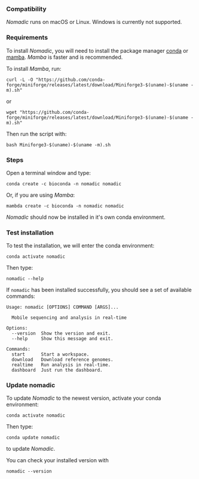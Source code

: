### Compatibility

_Nomadic_ runs on macOS or Linux. Windows is currently not supported.

### Requirements

To install _Nomadic_, you will need to install the package manager [conda](https://docs.conda.io/projects/conda/en/latest/user-guide/install/index.html) or [mamba](https://mamba.readthedocs.io/en/latest/installation/mamba-installation.html). _Mamba_ is faster and is recommended.

To install _Mamba_, run:

```
curl -L -O "https://github.com/conda-forge/miniforge/releases/latest/download/Miniforge3-$(uname)-$(uname -m).sh"
```

or

```
wget "https://github.com/conda-forge/miniforge/releases/latest/download/Miniforge3-$(uname)-$(uname -m).sh"
```

Then run the script with:

```
bash Miniforge3-$(uname)-$(uname -m).sh
```

### Steps

Open a terminal window and type:

```
conda create -c bioconda -n nomadic nomadic
```

Or, if you are using _Mamba_:

```
mambda create -c bioconda -n nomadic nomadic
```

_Nomadic_ should now be installed in it's own conda environment.

### Test installation

To test the installation, we will enter the conda environment:

```
conda activate nomadic
```

Then type:

```
nomadic --help
```

If `nomadic` has been installed successfully, you should see a set of available commands:

```
Usage: nomadic [OPTIONS] COMMAND [ARGS]...

  Mobile sequencing and analysis in real-time

Options:
  --version  Show the version and exit.
  --help     Show this message and exit.

Commands:
  start      Start a workspace.
  download   Download reference genomes.
  realtime   Run analysis in real-time.
  dashboard  Just run the dashboard.
```

### Update nomadic

To update _Nomadic_ to the newest version, activate your conda environment:

```
conda activate nomadic
```

Then type:

```
conda update nomadic
```

to update _Nomadic_.

You can check your installed version with

```
nomadic --version
```

